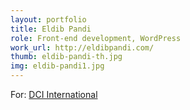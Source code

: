 ```yaml
---
layout: portfolio
title: Eldib Pandi
role: Front-end development, WordPress
work_url: http://eldibpandi.com/
thumb: eldib-pandi-th.jpg
img: eldib-pandi1.jpg
---
```

For: <a href="http://dci-international.com" target="_blank">DCI International</a>
